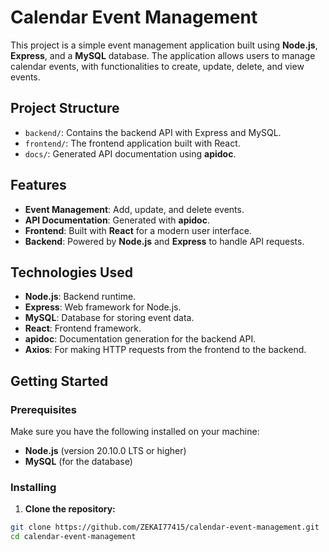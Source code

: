 # Calendar Event Management

This project is a simple event management application built using **Node.js**, **Express**, and a **MySQL** database. The application allows users to manage calendar events, with functionalities to create, update, delete, and view events.

## Project Structure

- `backend/`: Contains the backend API with Express and MySQL.
- `frontend/`: The frontend application built with React.
- `docs/`: Generated API documentation using **apidoc**.

## Features

- **Event Management**: Add, update, and delete events.
- **API Documentation**: Generated with **apidoc**.
- **Frontend**: Built with **React** for a modern user interface.
- **Backend**: Powered by **Node.js** and **Express** to handle API requests.

## Technologies Used

- **Node.js**: Backend runtime.
- **Express**: Web framework for Node.js.
- **MySQL**: Database for storing event data.
- **React**: Frontend framework.
- **apidoc**: Documentation generation for the backend API.
- **Axios**: For making HTTP requests from the frontend to the backend.

## Getting Started

### Prerequisites

Make sure you have the following installed on your machine:

- **Node.js** (version 20.10.0 LTS or higher)
- **MySQL** (for the database)

### Installing

1. **Clone the repository:**

```bash
git clone https://github.com/ZEKAI77415/calendar-event-management.git
cd calendar-event-management

